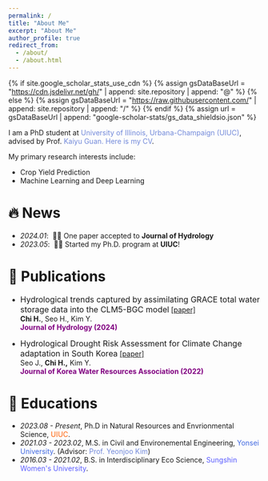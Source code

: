 ```yaml
---
permalink: /
title: "About Me"
excerpt: "About Me"
author_profile: true
redirect_from: 
  - /about/
  - /about.html
---
```


{% if site.google_scholar_stats_use_cdn %}
{% assign gsDataBaseUrl = "https://cdn.jsdelivr.net/gh/" | append: site.repository | append: "@" %}
{% else %}
{% assign gsDataBaseUrl = "https://raw.githubusercontent.com/" | append: site.repository | append: "/" %}
{% endif %}
{% assign url = gsDataBaseUrl | append: "google-scholar-stats/gs_data_shieldsio.json" %}

<span class='anchor' id='about-me'></span>

I am a PhD student at <a href="https://nres.illinois.edu/" style="color: #7289da; text-decoration: none;">University of Illinois, Urbana-Champaign (UIUC)</a>, advised by Prof. <a href="http://faculty.nres.illinois.edu/~kaiyuguan/" style="color: #7289da; text-decoration: none;">Kaiyu Guan. Here is my <a href="/Users/hwchi/HaewonChi.github.io/assets/HaewonChi_CV2.pdf" style="color: #7289da; text-decoration:none">CV</a>.

My primary research interests include:
- Crop Yield Prediction
- Machine Learning and Deep Learning 

# 🔥 News
- *2024.01*: &nbsp;🎉🎉 One paper accepted to **Journal of Hydrology**  
- *2023.05*: &nbsp;🎉🎉 Started my Ph.D. program at **UIUC**! 

# 📝 Publications 
- <font size="3">Hydrological trends captured by assimilating GRACE total water
storage data into the CLM5-BGC model</font>
[[paper]](https://www.sciencedirect.com/science/article/abs/pii/S0022169423014695)\
**Chi H.**, Seo H., Kim Y. \
<span style="color:purple">**Journal of Hydrology (2024)**</span> 

- <font size="3">Hydrological Drought Risk Assessment for Climate Change
adaptation in South Korea</font>
[[paper]](https://jkwra.or.kr/articles/article/DagR/)\
Seo J., **Chi H.,** Kim Y. \
<span style="color:purple">**Journal of Korea Water Resources Association (2022)**</span> 

# 📖 Educations
- *2023.08 - Present*, Ph.D in Natural Resources and Envrionmental Science, <a href="https://nres.illinois.edu/" style="color: #FF5F05; text-decoration: none;">UIUC</a>.
- *2021.03 - 2023.02*, M.S. in Civil and Environemental Engineering, <a href="https://hecl.yonsei.ac.kr/" style="color: #4169E1; text-decoration: none;">Yonsei University</a>. (Advisor: <a href="https://sites.google.com/site/mnclab/home" style="color: #7289da; text-decoration: none;">Prof. Yeonjoo Kim</a>)
- *2016.03 - 2021.02*, B.S. in Interdisciplinary Eco Science, <a href="https://www.sungshin.ac.kr/dmse/index" style="color: #5A5CFF; text-decoration: none;">Sungshin Women's University</a>.



